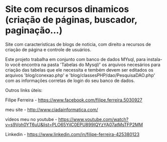 # Site com recursos dinamicos (criação de páginas, buscador, paginação...)

Site com caracteristicas de blogs de noticia, com direito a recursos de criação de página e controle de usuários.

Este projeto trabalha em conjunto com banco de dados MYsql, para instala-lo você encontra na pasta 'Tabelas do Mysql/'
os arquivos necesários para criação das tabelas que ele necessita e tembém devem ser editados os arquivos 'blog/conexao.php' e 
'blog/classesPHP/dao/PesquisaDAO.php' com as informações corretas de login do seu banco de dados.


Outros links úteis:

Filipe Ferreira - https://www.facebook.com/filipe.ferreira.5030927

meu site - http://www.ciadainformatica.com/

vídeos meu no youtube - https://www.youtube.com/watch?v=s9Voh0YT6uU&list=PLO65YilC0EPU899IQYzYA07atMsTFP2MM

Linkedin - https://www.linkedin.com/in/filipe-ferreira-425380123
